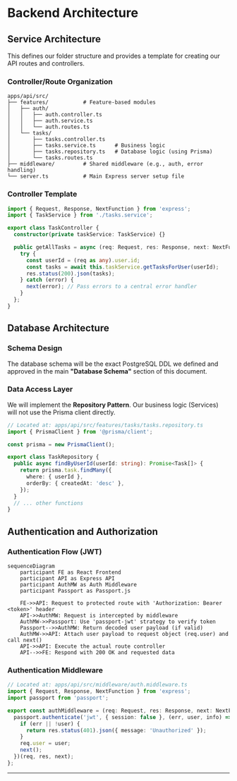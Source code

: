 # Backend Architecture

## **Service Architecture**

This defines our folder structure and provides a template for creating our API routes and controllers.

### **Controller/Route Organization**

```
apps/api/src/
├── features/           # Feature-based modules
│   ├── auth/
│   │   ├── auth.controller.ts
│   │   ├── auth.service.ts
│   │   └── auth.routes.ts
│   └── tasks/
│       ├── tasks.controller.ts
│       ├── tasks.service.ts      # Business logic
│       ├── tasks.repository.ts   # Database logic (using Prisma)
│       └── tasks.routes.ts
├── middleware/         # Shared middleware (e.g., auth, error handling)
└── server.ts           # Main Express server setup file
```

### **Controller Template**

```typescript
import { Request, Response, NextFunction } from 'express';
import { TaskService } from './tasks.service';

export class TaskController {
  constructor(private taskService: TaskService) {}

  public getAllTasks = async (req: Request, res: Response, next: NextFunction): Promise<void> => {
    try {
      const userId = (req as any).user.id;
      const tasks = await this.taskService.getTasksForUser(userId);
      res.status(200).json(tasks);
    } catch (error) {
      next(error); // Pass errors to a central error handler
    }
  };
}
```

## **Database Architecture**

### **Schema Design**

The database schema will be the exact PostgreSQL DDL we defined and approved in the main **"Database Schema"** section of this document.

### **Data Access Layer**

We will implement the **Repository Pattern**. Our business logic (Services) will not use the Prisma client directly.

```typescript
// Located at: apps/api/src/features/tasks/tasks.repository.ts
import { PrismaClient } from '@prisma/client';

const prisma = new PrismaClient();

export class TaskRepository {
  public async findByUserId(userId: string): Promise<Task[]> {
    return prisma.task.findMany({
      where: { userId },
      orderBy: { createdAt: 'desc' },
    });
  }
  // ... other functions
}
```

## **Authentication and Authorization**

### **Authentication Flow (JWT)**

```mermaid
sequenceDiagram
    participant FE as React Frontend
    participant API as Express API
    participant AuthMW as Auth Middleware
    participant Passport as Passport.js

    FE->>API: Request to protected route with 'Authorization: Bearer <token>' header
    API->>AuthMW: Request is intercepted by middleware
    AuthMW->>Passport: Use 'passport-jwt' strategy to verify token
    Passport-->>AuthMW: Return decoded user payload (if valid)
    AuthMW->>API: Attach user payload to request object (req.user) and call next()
    API->>API: Execute the actual route controller
    API-->>FE: Respond with 200 OK and requested data
```

### **Authentication Middleware**

```typescript
// Located at: apps/api/src/middleware/auth.middleware.ts
import { Request, Response, NextFunction } from 'express';
import passport from 'passport';

export const authMiddleware = (req: Request, res: Response, next: NextFunction) => {
  passport.authenticate('jwt', { session: false }, (err, user, info) => {
    if (err || !user) {
      return res.status(401).json({ message: 'Unauthorized' });
    }
    req.user = user;
    next();
  })(req, res, next);
};
```

-----

